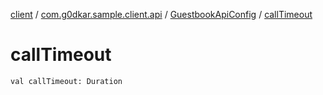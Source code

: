 [client](../../index.md) / [com.g0dkar.sample.client.api](../index.md) / [GuestbookApiConfig](index.md) / [callTimeout](./call-timeout.md)

# callTimeout

`val callTimeout: Duration`